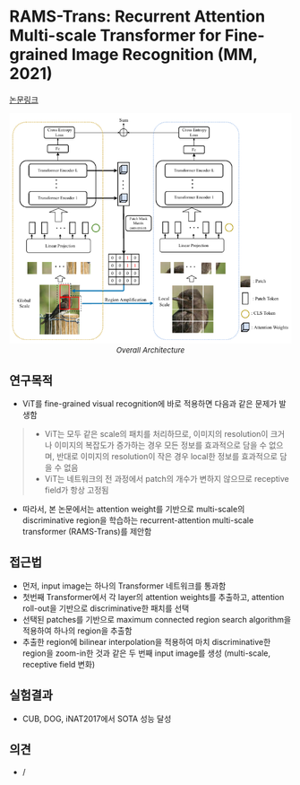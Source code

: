 # RAMS-Trans: Recurrent Attention Multi-scale Transformer for Fine-grained Image Recognition (MM, 2021)

[논문링크](https://dl.acm.org/doi/abs/10.1145/3474085.3475561)

<p align="center">
    <img width="600" alt='fig1' src="./img/04_20_01.png?raw=true"></br>
    <em><font size=2>Overall Architecture</font></em>
</p>

## 연구목적
- ViT를 fine-grained visual recognition에 바로 적용하면 다음과 같은 문제가 발생함
> - ViT는 모두 같은 scale의 패치를 처리하므로, 이미지의 resolution이 크거나 이미지의 복잡도가 증가하는 경우 모든 정보를 효과적으로 담을 수 없으며, 반대로 이미지의 resolution이 작은 경우 local한 정보를 효과적으로 담을 수 없음
> - ViT는 네트워크의 전 과정에서 patch의 개수가 변하지 않으므로 receptive field가 항상 고정됨
- 따라서, 본 논문에서는 attention weight를 기반으로 multi-scale의 discriminative region을 학습하는 recurrent-attention multi-scale transformer (RAMS-Trans)를 제안함

## 접근법
- 먼저, input image는 하나의 Transformer 네트워크를 통과함
- 첫번째 Transformer에서 각 layer의 attention weights를 추출하고, attention roll-out을 기반으로 discriminative한 패치를 선택
- 선택된 patches를 기반으로 maximum connected region search algorithm을 적용하여 하나의 region을 추출함
- 추출한 region에 bilinear interpolation을 적용하여 마치 discriminative한 region을 zoom-in한 것과 같은 두 번째 input image를 생성 (multi-scale, receptive field 변화)

## 실험결과
- CUB, DOG, iNAT2017에서 SOTA 성능 달성

## 의견
- /